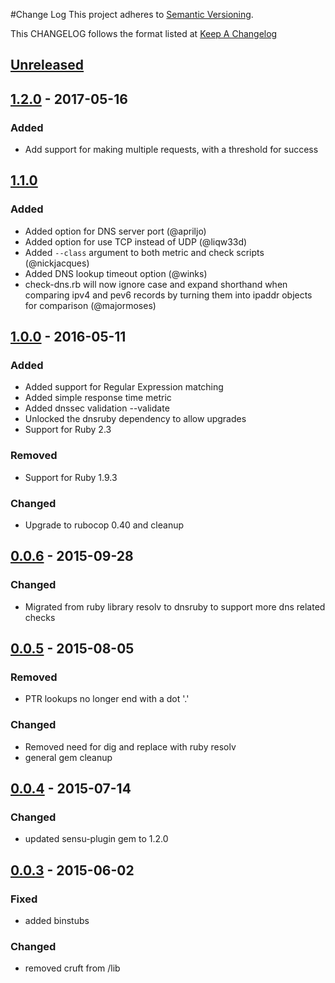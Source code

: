 #Change Log
This project adheres to [Semantic Versioning](http://semver.org/).

This CHANGELOG follows the format listed at [Keep A Changelog](http://keepachangelog.com/)

## [Unreleased]
## [1.2.0] - 2017-05-16
### Added
- Add support for making multiple requests, with a threshold for success

## [1.1.0]
### Added
- Added option for DNS server port (@apriljo)
- Added option for use TCP instead of UDP (@liqw33d)
- Added `--class` argument to both metric and check scripts (@nickjacques)
- Added DNS lookup timeout option (@winks)
- check-dns.rb will now ignore case and expand shorthand when comparing ipv4 and pev6 records by turning them into ipaddr objects for comparison (@majormoses)

## [1.0.0] - 2016-05-11
### Added
- Added support for Regular Expression matching
- Added simple response time metric
- Added dnssec validation --validate
- Unlocked the dnsruby dependency to allow upgrades
- Support for Ruby 2.3

### Removed
- Support for Ruby 1.9.3

### Changed
- Upgrade to rubocop 0.40 and cleanup

## [0.0.6] - 2015-09-28
### Changed
- Migrated from ruby library resolv to dnsruby to support more dns related checks

## [0.0.5] - 2015-08-05
### Removed
- PTR lookups no longer end with a dot '.'

### Changed
- Removed need for dig and replace with ruby resolv
- general gem cleanup

## [0.0.4] - 2015-07-14
### Changed
- updated sensu-plugin gem to 1.2.0

## [0.0.3] - 2015-06-02
### Fixed
- added binstubs

### Changed
- removed cruft from /lib

[Unreleased]: https://github.com/sensu-plugins/sensu-plugins-dns/compare/1.2.0...HEAD
[1.2.0]: https://github.com/sensu-plugins/sensu-plugins-dns/compare/1.1.0...1/1.2
[1.1.0]: https://github.com/sensu-plugins/sensu-plugins-dns/compare/1.0.0...1/1.0
[1.0.0]: https://github.com/sensu-plugins/sensu-plugins-dns/compare/0.0.6...1.0.0
[0.0.6]: https://github.com/sensu-plugins/sensu-plugins-dns/compare/0.0.5...0.0.6
[0.0.5]: https://github.com/sensu-plugins/sensu-plugins-dns/compare/0.0.4...0.0.5
[0.0.4]: https://github.com/sensu-plugins/sensu-plugins-dns/compare/0.0.3...0.0.4
[0.0.3]: https://github.com/sensu-plugins/sensu-plugins-dns/compare/0.0.2...0.0.3
[0.0.2]: https://github.com/sensu-plugins/sensu-plugins-dns/compare/0.0.1...0.0.2
